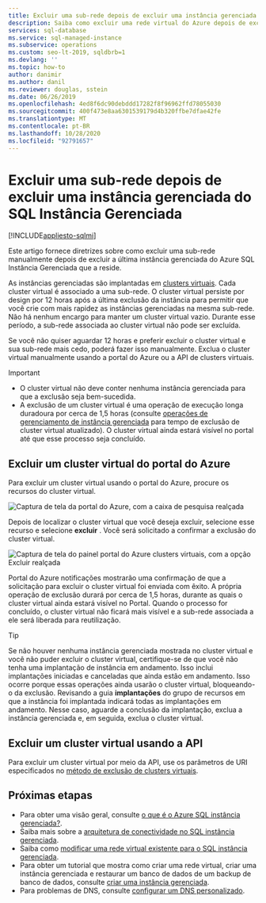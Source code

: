 ```yaml
---
title: Excluir uma sub-rede depois de excluir uma instância gerenciada do SQL Instância Gerenciada
description: Saiba como excluir uma rede virtual do Azure depois de excluir uma instância gerenciada do Azure SQL Instância Gerenciada.
services: sql-database
ms.service: sql-managed-instance
ms.subservice: operations
ms.custom: seo-lt-2019, sqldbrb=1
ms.devlang: ''
ms.topic: how-to
author: danimir
ms.author: danil
ms.reviewer: douglas, sstein
ms.date: 06/26/2019
ms.openlocfilehash: 4ed8f6dc90debddd17282f8f96962ffd78055030
ms.sourcegitcommit: 400f473e8aa6301539179d4b320ffbe7dfae42fe
ms.translationtype: MT
ms.contentlocale: pt-BR
ms.lasthandoff: 10/28/2020
ms.locfileid: "92791657"
---
```

# <a name="delete-a-subnet-after-deleting-a-managed-instance-of-sql-managed-instance"></a>Excluir uma sub-rede depois de excluir uma instância gerenciada do SQL Instância Gerenciada
[!INCLUDE[appliesto-sqlmi](../includes/appliesto-sqlmi.md)]

Este artigo fornece diretrizes sobre como excluir uma sub-rede manualmente depois de excluir a última instância gerenciada do Azure SQL Instância Gerenciada que a reside.

As instâncias gerenciadas são implantadas em [clusters virtuais](connectivity-architecture-overview.md#virtual-cluster-connectivity-architecture). Cada cluster virtual é associado a uma sub-rede. O cluster virtual persiste por design por 12 horas após a última exclusão da instância para permitir que você crie com mais rapidez as instâncias gerenciadas na mesma sub-rede. Não há nenhum encargo para manter um cluster virtual vazio. Durante esse período, a sub-rede associada ao cluster virtual não pode ser excluída.

Se você não quiser aguardar 12 horas e preferir excluir o cluster virtual e sua sub-rede mais cedo, poderá fazer isso manualmente. Exclua o cluster virtual manualmente usando a portal do Azure ou a API de clusters virtuais.

> [!IMPORTANT]
> - O cluster virtual não deve conter nenhuma instância gerenciada para que a exclusão seja bem-sucedida. 
> - A exclusão de um cluster virtual é uma operação de execução longa duradoura por cerca de 1,5 horas (consulte [operações de gerenciamento de instância gerenciada](./sql-managed-instance-paas-overview.md#management-operations) para tempo de exclusão de cluster virtual atualizado). O cluster virtual ainda estará visível no portal até que esse processo seja concluído.

## <a name="delete-a-virtual-cluster-from-the-azure-portal"></a>Excluir um cluster virtual do portal do Azure

Para excluir um cluster virtual usando o portal do Azure, procure os recursos do cluster virtual.

![Captura de tela da portal do Azure, com a caixa de pesquisa realçada](./media/virtual-cluster-delete/virtual-clusters-search.png)

Depois de localizar o cluster virtual que você deseja excluir, selecione esse recurso e selecione **excluir** . Você será solicitado a confirmar a exclusão do cluster virtual.

![Captura de tela do painel portal do Azure clusters virtuais, com a opção Excluir realçada](./media/virtual-cluster-delete/virtual-clusters-delete.png)

Portal do Azure notificações mostrarão uma confirmação de que a solicitação para excluir o cluster virtual foi enviada com êxito. A própria operação de exclusão durará por cerca de 1,5 horas, durante as quais o cluster virtual ainda estará visível no Portal. Quando o processo for concluído, o cluster virtual não ficará mais visível e a sub-rede associada a ele será liberada para reutilização.

> [!TIP]
> Se não houver nenhuma instância gerenciada mostrada no cluster virtual e você não puder excluir o cluster virtual, certifique-se de que você não tenha uma implantação de instância em andamento. Isso inclui implantações iniciadas e canceladas que ainda estão em andamento. Isso ocorre porque essas operações ainda usarão o cluster virtual, bloqueando-o da exclusão. Revisando a guia **implantações** do grupo de recursos em que a instância foi implantada indicará todas as implantações em andamento. Nesse caso, aguarde a conclusão da implantação, exclua a instância gerenciada e, em seguida, exclua o cluster virtual.

## <a name="delete-a-virtual-cluster-by-using-the-api"></a>Excluir um cluster virtual usando a API

Para excluir um cluster virtual por meio da API, use os parâmetros de URI especificados no [método de exclusão de clusters virtuais](/rest/api/sql/virtualclusters/delete).

## <a name="next-steps"></a>Próximas etapas

- Para obter uma visão geral, consulte [o que é o Azure SQL instância gerenciada?](sql-managed-instance-paas-overview.md).
- Saiba mais sobre a [arquitetura de conectividade no SQL instância gerenciada](connectivity-architecture-overview.md).
- Saiba como [modificar uma rede virtual existente para o SQL instância gerenciada](vnet-existing-add-subnet.md).
- Para obter um tutorial que mostra como criar uma rede virtual, criar uma instância gerenciada e restaurar um banco de dados de um backup de banco de dados, consulte [criar uma instância gerenciada](instance-create-quickstart.md).
- Para problemas de DNS, consulte [configurar um DNS personalizado](custom-dns-configure.md).